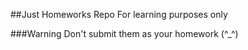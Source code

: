 ##Just Homeworks Repo
For learning purposes only

###Warning
Don't submit them as your homework (^_^)
